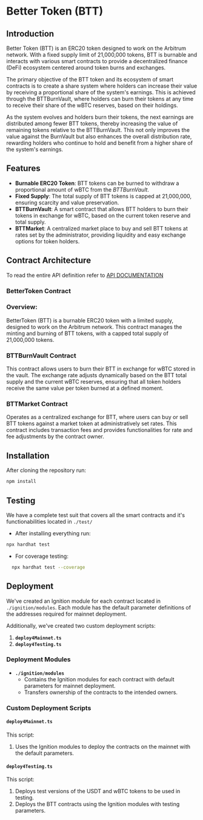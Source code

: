 # Better Token (BTT)

## Introduction

Better Token (BTT) is an ERC20 token designed to work on the Arbitrum network. With a fixed supply limit of 21,000,000 tokens, BTT is burnable and interacts with various smart contracts to provide a decentralized finance (DeFi) ecosystem centered around token burns and exchanges.

The primary objective of the BTT token and its ecosystem of smart contracts is to create a share system where holders can increase their value by receiving a proportional share of the system's earnings. This is achieved through the BTTBurnVault, where holders can burn their tokens at any time to receive their share of the wBTC reserves, based on their holdings.

As the system evolves and holders burn their tokens, the next earnings are distributed among fewer BTT tokens, thereby increasing the value of remaining tokens relative to the BTTBurnVault. This not only improves the value against the BurnVault but also enhances the overall distribution rate, rewarding holders who continue to hold and benefit from a higher share of the system's earnings.

## Features

- **Burnable ERC20 Token**: BTT tokens can be burned to withdraw a proportional amount of wBTC from the _BTTBurnVault_.
- **Fixed Supply**: The total supply of BTT tokens is capped at 21,000,000, ensuring scarcity and value preservation.
- **BTTBurnVault**: A smart contract that allows BTT holders to burn their tokens in exchange for wBTC, based on the current token reserve and total supply.
- **BTTMarket**: A centralized market place to buy and sell BTT tokens at rates set by the administrator, providing liquidity and easy exchange options for token holders.

## Contract Architecture

To read the entire API definition refer to [API DOCUMENTATION](API.md)

### BetterToken Contract

### Overview:

BetterToken (BTT) is a burnable ERC20 token with a limited supply, designed to work on the Arbitrum network. This contract manages the minting and burning of BTT tokens, with a capped total supply of 21,000,000 tokens.

### BTTBurnVault Contract

This contract allows users to burn their BTT in exchange for wBTC stored in the vault. The exchange rate adjusts dynamically based on the BTT total supply and the current wBTC reserves, ensuring that all token holders receive the same value per token burned at a defined moment.

### BTTMarket Contract

Operates as a centralized exchange for BTT, where users can buy or sell BTT tokens against a market token at administratively set rates. This contract includes transaction fees and provides functionalities for rate and fee adjustments by the contract owner.

## Installation

After cloning the repository run:

```bash
npm install
```

## Testing

We have a complete test suit that covers all the smart contracts and it's functionabilities located in `./test/`

- After installing everything run:

```bash
npx hardhat test
```

- For coverage testing:

```bash
  npx hardhat test --coverage
```

## Deployment

We've created an Ignition module for each contract located in `./ignition/modules`. Each module has the default parameter definitions of the addresses required for mainnet deployment.

Additionally, we've created two custom deployment scripts:

1. **`deploy4Mainnet.ts`**
2. **`deploy4Testing.ts`**

### Deployment Modules

- **`./ignition/modules`**
  - Contains the Ignition modules for each contract with default parameters for mainnet deployment.
  - Transfers ownership of the contracts to the intended owners.

### Custom Deployment Scripts

#### `deploy4Mainnet.ts`

This script:

1. Uses the Ignition modules to deploy the contracts on the mainnet with the default parameters.

#### `deploy4Testing.ts`

This script:

1. Deploys test versions of the USDT and wBTC tokens to be used in testing.
2. Deploys the BTT contracts using the Ignition modules with testing parameters.
